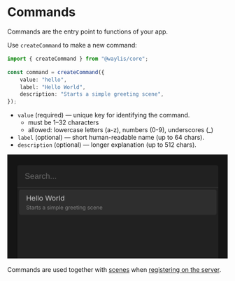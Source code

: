 # Commands

Commands are the entry point to functions of your app.

Use `createCommand` to make a new command:

```ts
import { createCommand } from "@waylis/core";
```

```ts
const command = createCommand({
    value: "hello",
    label: "Hello World",
    description: "Starts a simple greeting scene",
});
```

-   `value` (required) — unique key for identifying the command.
    -   must be 1–32 characters
    -   allowed: lowercase letters (a-z), numbers (0-9), underscores (\_)
-   `label` (optional) — short human-readable name (up to 64 chars).
-   `description` (optional) — longer explanation (up to 512 chars).

<img src="../assets/command.png">

Commands are used together with [scenes](/fundamentals/scenes) when [registering on the server](/fundamentals/app-server).
